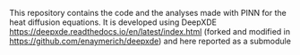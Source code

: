This repository contains the code and the analyses made with PINN for the heat diffusion equations.
It is developed using DeepXDE https://deepxde.readthedocs.io/en/latest/index.html (forked and modified in https://github.com/enaymerich/deepxde) and here reported as a submodule
